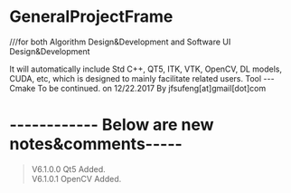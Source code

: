 # GeneralProjectFrame
///for both Algorithm Design&amp;Development and Software UI  Design&amp;Development

It will automatically include Std C++, QT5, ITK, VTK, OpenCV, DL models, CUDA, etc, which is designed to mainly facilitate related users.
Tool --- Cmake 
To be continued. on 12/22.2017 By jfsufeng[at]gmail[dot]com

# ------------ Below are new notes&comments----- 
> V6.1.0.0 Qt5 Added.  
> V6.1.0.1 OpenCV Added.
